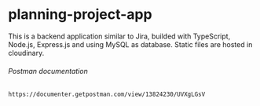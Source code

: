 # planning-project-app
This is a backend application similar to Jira, builded with TypeScript, Node.js, Express.js and using MySQL as database. Static files are hosted in cloudinary.

###### Postman documentation
`https://documenter.getpostman.com/view/13824230/UVXgLGsV`
